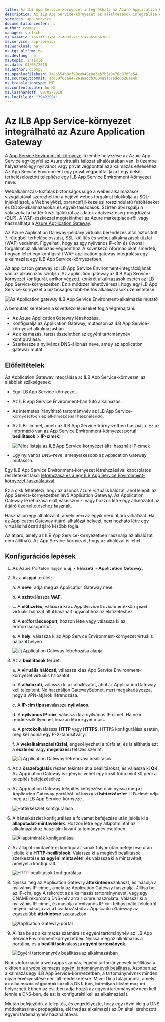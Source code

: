 ```yaml
---
title: Az ILB App Service-környezet integrálható az Azure Application Gateway
description: Az ILB App Service-környezet az alkalmazások integrálása egy Application Gateway a forgatókönyv
services: app-service
documentationcenter: na
author: ccompy
manager: stefsch
ms.assetid: a6a74f17-bb57-40dd-8113-a20b50ba3050
ms.service: app-service
ms.workload: na
ms.tgt_pltfrm: na
ms.devlang: na
ms.topic: article
ms.date: 03/03/2018
ms.author: ccompy
ms.openlocfilehash: 749b554b8cf99ce849e0e3ab7b3a9478d8705e54
ms.sourcegitcommit: 1d850f6cae47261eacdb7604a9f17edc6626ae4b
ms.translationtype: MT
ms.contentlocale: hu-HU
ms.lasthandoff: 08/02/2018
ms.locfileid: "39422994"
---
```

# <a name="integrate-your-ilb-app-service-environment-with-the-azure-application-gateway"></a>Az ILB App Service-környezet integrálható az Azure Application Gateway #

A [App Service Environment-környezet](./intro.md) üzembe helyezése az Azure App Service egy ügyfél az Azure virtuális hálózat alhálózatában van. Is üzembe helyezhető egy nyilvános vagy privát végponttal az alkalmazás eléréséhez. Az App Service Environment egy privát végponttal (azaz egy belső terheléselosztót) telepítése egy ILB App Service Environment-környezet neve.  

Webalkalmazás-tűzfalak biztonságos súgó a webes alkalmazások vizsgálatával szerezheti be a bejövő webes forgalmat blokkolja az SQL-injektálások, a Webhelyközi, parancsfájl-kezelési rosszindulatú feltöltéseket és DDoS-alkalmazásokat és egyéb támadások. Szintén átvizsgálja a válaszokat a háttér-kiszolgálókról az adatok adatveszteség-megelőzési (DLP). A WAF-eszközzel megtekintheti az Azure marketplace-ről, vagy használhatja a [Azure Application Gateway][appgw].

Az Azure Application Gateway-példány virtuális berendezés által biztosított 7. rétegbeli terheléselosztást, SSL-kiürítés és webes alkalmazások tűzfal (WAF) védelmét. Figyelheti, hogy az egy nyilvános IP-cím és útvonal forgalmat az alkalmazás-végponthoz. A következő információkat ismerteti, hogyan lehet egy konfigurált WAF application gateway integrálása egy alkalmazást egy ILB App Service-környezetben.  

Az application gateway az ILB App Service Environment-integrációjának van az alkalmazás szintjén. Az application gateway az ILB App Service-környezet konfigurál, amikor végzett, konkrét alkalmazások esetén az ILB App Service-környezetben. Ez a módszer lehetővé teszi, hogy egy ILB App Service-környezet a biztonságos több-bérlős alkalmazások üzemeltetése.  

![Az Application gateway ILB App Service Environment-alkalmazás mutató][1]

A bemutató keretében a következő lépéseket fogja végrehajtani:

* Az Azure Application Gateway létrehozása.
* Konfigurálja az Application Gateway, mutasson az ILB App Service-környezet alkalmazásban.
* Az alkalmazás, tartsa tiszteletben az egyéni tartománynév konfigurálása.
* Szerkessze a nyilvános DNS-állomás neve, amely az application gateway mutat.

## <a name="prerequisites"></a>Előfeltételek

Az Application Gateway integrálása az ILB App Service-környezet, az alábbiak szükségesek:

* Egy ILB App Service-környezet.
* Az ILB App Service Environment-ban futó alkalmazás.
* Az internetes irányítható tartománynév az ILB App Service-környezetben az alkalmazással használandó.
* Az ILB-címmel, amely az ILB App Service-környezetben használja. Ez az információ van az App Service Environment-környezet portál **beállítások** > **IP-címek**:

    ![Példa listája az ILB App Service-környezet által használt IP-címek][9]
    
* Egy nyilvános DNS-neve, amellyel később az Application Gateway mutasson. 

Egy ILB App Service Environment-környezet létrehozásával kapcsolatos részletekért lásd: [létrehozása és a egy ILB App Service Environment-környezet használatával][ilbase].

Ez a cikk feltételezi, hogy az azonos Azure virtuális hálózat, ahol telepíti az App Service-környezetben lévő Application Gateway. Az Application Gateway létrehozása előtt válasszon ki vagy hozzon létre egy alhálózatot az átjáró üzemeltetéséhez használt. 

Használjon egy alhálózatot, amely nem az egyik nevű átjáró-alhálózat. Ha az Application Gateway átjáró-alhálózat helyezi, nem hozható létre egy virtuális hálózati átjáró később fogja. 

Az átjáró, amely az ILB App Service-környezetben használja az alhálózat nem állítható. Az App Service-környezet, hogy az alhálózat is lehet.

## <a name="configuration-steps"></a>Konfigurációs lépések ##

1. Az Azure Portalon lépjen a **új** > **hálózati** > **Application Gateway**.

1. Az a **alapjai** terület:

   a. A **neve**, adja meg az Application Gateway neve.

   b. A **szint**válassza **WAF**.

   c. A **előfizetés**, válassza ki az App Service Environment-környezet virtuális hálózat által használt ugyanahhoz az előfizetéshez.

   d. A **erőforráscsoport**, hozzon létre vagy válassza ki az erőforráscsoportot.

   e. A **hely**, válassza ki az App Service Environment-környezet virtuális hálózat helyén.

   ![Új Application Gateway létrehozása alapjai][2]

1. Az a **beállítások** terület:

   a. A **virtuális hálózati**, válassza ki az App Service Environment-környezet virtuális hálózatot.

   b. A **alhálózati**, válassza ki az alhálózatot, ahol az Application Gateway kell telepíteni. Ne használjon GatewaySubnet, mert megakadályozza, hogy a VPN-átjárók létrehozása.

   c. A **IP-cím típusa**válassza **nyilvános**.

   d. A **nyilvános IP-cím**, válassza ki a nyilvános IP-címet. Ha nem rendelkezik ilyennel, hozzon létre egyet most.

   e. A **protokoll**válassza **HTTP** vagy **HTTPS**. HTTPS konfigurálása esetén, meg kell adnia egy PFX-tanúsítvány.

   f. A **webalkalmazási tűzfal**, engedélyezheti a tűzfalat, és is állíthatja ezt a **észlelési** vagy **megelőzési** tetszés szerint.

   ![Új Application Gateway-létrehozási beállítások][3]
    
1. Az a **összefoglalás** részen tekintse át a beállításokat, és válassza ki **OK**. Az Application Gateway is igénybe vehet egy kicsit több mint 30 perc a telepítés befejezéséhez.  

1. Az Application Gateway telepítés befejezése után nyissa meg az Application Gateway-portálról. Válassza ki **háttérkészlet**. ILB-címét adja meg az ILB App Service-környezet.

   ![Háttérkészlet konfigurálása][4]

1. A háttérkészlet konfigurálása a folyamat befejezése után jelölje ki a **állapotadat-mintavételek**. Hozzon létre egy állapotmintát az alkalmazáshoz használni kívánt tartománynév esetében. 

   ![Állapotminták konfigurálása][5]
    
1. Az állapot-mintavételei konfigurálásának folyamatán befejezése után jelölje ki a **HTTP-beállítások**. Válassza ki a meglévő beállítások szerkesztése **az egyéni mintavétel**, és válassza ki a mintavételt, amelyet a konfigurált.

   ![HTTP-beállítások konfigurálása][6]
    
1. Nyissa meg az Application Gateway **áttekintése** szakaszt, és másolja a nyilvános IP-címet, amely az Application Gateway használja. Állítsa be az IP-cím, egy A rekordot az alkalmazás tartománynevet, vagy egy CNAME rekordot a DNS-név arra a címre használata. Válassza ki a nyilvános IP-címet, és másolja a nyilvános IP-cím felhasználói felületről helyett másolja azt a hivatkozásból az Application Gateway az egyszerűbb **áttekintése** szakaszban. 

   ![Application Gateway-portál][7]

1. Állítsa be az alkalmazás számára az egyéni tartománynév az ILB App Service Environment környezetben. Nyissa meg az alkalmazás a portálon, és a **beállítások**válassza **egyéni tartományok**.

   ![Egyéni tartománynév beállítása az alkalmazásban][8]

Nincs információ a web apps számára egyéni tartománynevek beállítása a cikkben a [a webalkalmazás egyéni tartománynevek beállítása][custom-domain]. Azonban az alkalmazás egy ILB App Service-környezetben, a tartománynévnek minden olyan érvényesítése nem áll rendelkezésre. Mivel Ön a tulajdonosa, amely az alkalmazás végpontok kezeli a DNS-ben, bármilyen kívánt meg ott helyezheti. Ebben az esetben adja hozzá az egyéni tartománynév nem kell lennie a DNS-ben, de azt is konfigurálni kell az alkalmazását. 

Miután befejeződik a telepítés, és engedélyezte, hogy egy rövid ideig a DNS módosításainak propagálása, elérheti az alkalmazás az Ön által létrehozott egyéni tartománynév használatával. 


<!--IMAGES-->
[1]: ./media/integrate-with-application-gateway/appgw-highlevel.png
[2]: ./media/integrate-with-application-gateway/appgw-createbasics.png
[3]: ./media/integrate-with-application-gateway/appgw-createsettings.png
[4]: ./media/integrate-with-application-gateway/appgw-backendpool.png
[5]: ./media/integrate-with-application-gateway/appgw-healthprobe.png
[6]: ./media/integrate-with-application-gateway/appgw-httpsettings.png
[7]: ./media/integrate-with-application-gateway/appgw-publicip.png
[8]: ./media/integrate-with-application-gateway/appgw-customdomainname.png
[9]: ./media/integrate-with-application-gateway/appgw-iplist.png

<!--LINKS-->
[appgw]: http://docs.microsoft.com/azure/application-gateway/application-gateway-introduction
[custom-domain]: ../app-service-web-tutorial-custom-domain.md
[ilbase]: ./create-ilb-ase.md
